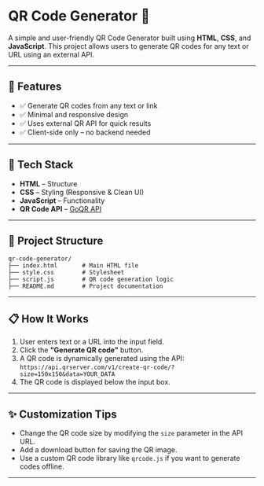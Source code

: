 
# QR Code Generator 🔳

A simple and user-friendly QR Code Generator built using **HTML**, **CSS**, and **JavaScript**. This project allows users to generate QR codes for any text or URL using an external API.


---

## 📌 Features

- ✅ Generate QR codes from any text or link
- ✅ Minimal and responsive design
- ✅ Uses external QR API for quick results
- ✅ Client-side only – no backend needed

---

## 🧰 Tech Stack

- **HTML** – Structure
- **CSS** – Styling (Responsive & Clean UI)
- **JavaScript** – Functionality
- **QR Code API** – [GoQR API](https://goqr.me/api/)

---



## 📂 Project Structure

```
qr-code-generator/
├── index.html       # Main HTML file
├── style.css        # Stylesheet
├── script.js        # QR code generation logic
├── README.md        # Project documentation
```

---

## 📋 How It Works

1. User enters text or a URL into the input field.
2. Click the **"Generate QR code"** button.
3. A QR code is dynamically generated using the API:  
   `https://api.qrserver.com/v1/create-qr-code/?size=150x150&data=YOUR_DATA`
4. The QR code is displayed below the input box.

---

## ✨ Customization Tips

- Change the QR code size by modifying the `size` parameter in the API URL.
- Add a download button for saving the QR image.
- Use a custom QR code library like `qrcode.js` if you want to generate codes offline.

---


